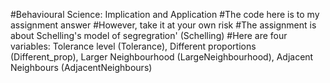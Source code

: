 #Behavioural Science: Implication and Application
#The code here is to my assignment answer
#However, take it at your own risk
#The assignment is about Schelling's model of segregration' (Schelling)
#Here are four variables: Tolerance level (Tolerance), Different proportions (Different_prop), Larger Neighbourhood (LargeNeighbourhood), Adjacent Neighbours (AdjacentNeighbours)
